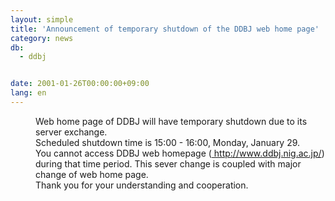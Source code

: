 ```yaml
---
layout: simple
title: 'Announcement of temporary shutdown of the DDBJ web home page'
category: news
db:
  - ddbj


date: 2001-01-26T00:00:00+09:00
lang: en
---
```


<dd>Web home page of DDBJ will have temporary shutdown due to its server exchange.<br>
<dd>Scheduled shutdown time is 15:00 - 16:00, Monday, January 29.<br>
<dd>You cannot access DDBJ web homepage (<a href="/"> http://www.ddbj.nig.ac.jp/</a>) during that time period. This sever change is coupled with major change of web home page.<br>
<dd>Thank you for your understanding and cooperation.</dd>
</dd>
</dd>
</dd>
